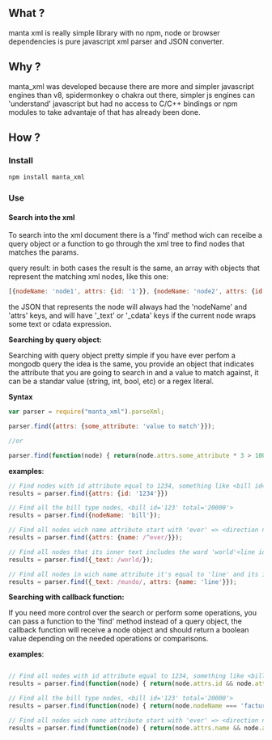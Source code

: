 ## What ?

manta xml is really simple library with no npm, node or browser dependencies is pure javascript xml parser and JSON converter.

## Why ?

manta_xml was developed because there are more and simpler javascript engines than v8, spidermonkey o chakra out there, simpler js engines can 'understand' javascript but had no access to C/C++ bindings or npm modules to take advantaje of that has already been done.

## How ?

### Install

```bash
npm install manta_xml
```

### Use

#### Search into the xml

To search into the xml document there is a 'find' method wich can receibe a query object or a function to go through the xml tree to find nodes that matches the params.

query result: in both cases the result is the same, an array with objects that represent the matching xml nodes, like this one:

```javascript
[{nodeName: 'node1', attrs: {id: '1'}}, {nodeName: 'node2', attrs: {id: '2', name: 'second node'}}] 
```

the JSON that represents the node will always had the 'nodeName' and 'attrs' keys, and will have '_text' or '_cdata' keys if the current node wraps some text or cdata expression.


**Searching by query object:**

Searching with query object pretty simple if you have ever perfom a mongodb query the idea is the same, you provide an object that indicates the attribute that you are going to search in and a value to match against, it can be a standar value (string, int, bool, etc) or a regex literal.


**Syntax**

```javascript
var parser = require("manta_xml").parseXml;

parser.find({attrs: {some_attribute: 'value to match'}});

//or

parser.find(function(node) { return(node.attrs.some_attribute * 3 > 1000);  });
```


**examples**:

```javascript
// Find nodes with id attribute equal to 1234, something like <bill id='1234'>
results = parser.find({attrs: {id: '1234'}})

// Find all the bill type nodes, <bill id='123' total='20000'> 
results = parser.find({nodeName: 'bill'});

// Find all nodes wich name attribute start with 'ever' => <direction name='evergreen avenue'>
results = parser.find({attrs: {name: /^ever/}});

// Find all nodes that its inner text includes the word 'world'<line id='12'>Hello world</line> 
results = parser.find({_text: /world/});

// Find all nodes in wich name attribute it's equal to 'line' and its inner text includes the word 'world' => <node1 name='line'>without world</node1><node2 name='line'>with world</node2> 
results = parser.find({_text: /mundo/, attrs: {name: 'line'}});
```

**Searching with callback function:**

If you need more control over the search or perform some operations, you can pass a function to the 'find' method instead of a query object, the callback function will receive a node object and should return a boolean value depending on the needed operations or comparisons.


**examples**:

```javascript

// Find all nodes with id attribute equal to 1234, something like <bill id='1234'> 
results = parser.find(function(node) { return(node.attrs.id && node.attrs.id === '1234'); }); 

// Find all the bill type nodes, <bill id='123' total='20000'> 
results = parser.find(function(node) { return(node.nodeName === 'factura'); }); 

// Find all nodes wich name attribute start with 'ever' => <direction name='evergreen avenue'>
results = parser.find(function(node) { return(node.attrs.name && node.attrs.name.match(/ever/)); });

```